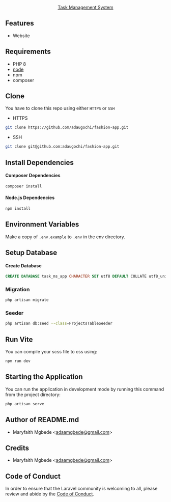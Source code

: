 <p align="center">
    <a href="#" target="_blank">
        Task Management System
    </a>
</p>

## Features
- Website

## Requirements
- PHP 8
- [node](https://nodejs.org/)
- npm
- composer

## Clone
You have to clone this repo using either `HTTPS` or `SSH`

- HTTPS
```bash
git clone https://github.com/adaugochi/fashion-app.git
```

- SSH
```bash
git clone git@github.com:adaugochi/fashion-app.git
```

## Install Dependencies
#### Composer Dependencies
```bash
composer install
```

#### Node.js Dependencies
```bash
npm install
```

## Environment Variables
Make a copy of `.env.example` to `.env` in the env directory.

## Setup Database

#### Create Database
```sql
CREATE DATABASE task_ms_app CHARACTER SET utf8 DEFAULT COLLATE utf8_unicode_ci;
```

### Migration
```bash
php artisan migrate
```

### Seeder
```bash
php artisan db:seed --class=ProjectsTableSeeder
```

## Run Vite
You can compile your scss file to css using:

```bash
npm run dev
```

## Starting the Application
You can run the application in development mode by running this command from the project directory:

```bash
php artisan serve
```

## Author of README.md
- Maryfaith Mgbede <[adaamgbede@gmail.com](mailto:adaamgbede@gmail.com)>

## Credits
- Maryfaith Mgbede <[adaamgbede@gmail.com](mailto:adaamgbede@gmail.com)>


## Code of Conduct
In order to ensure that the Laravel community is welcoming to all, please review and
abide by the [Code of Conduct](https://laravel.com/docs/contributions#code-of-conduct).
